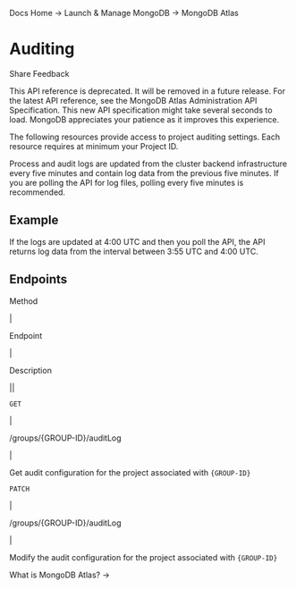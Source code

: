 Docs Home → Launch & Manage MongoDB → MongoDB Atlas

# Auditing

Share Feedback

This API reference is deprecated. It will be removed in a future release. For
the latest API reference, see the MongoDB Atlas Administration API
Specification. This new API specification might take several seconds to load.
MongoDB appreciates your patience as it improves this experience.

The following resources provide access to project auditing settings. Each
resource requires at minimum your Project ID.

Process and audit logs are updated from the cluster backend infrastructure
every five minutes and contain log data from the previous five minutes. If you
are polling the API for log files, polling every five minutes is recommended.

## Example

If the logs are updated at 4:00 UTC and then you poll the API, the API returns
log data from the interval between 3:55 UTC and 4:00 UTC.

## Endpoints

Method

|

Endpoint

|

Description  
  
||  
  
`GET`

|

/groups/{GROUP-ID}/auditLog

|

Get audit configuration for the project associated with `{GROUP-ID}`  
  
`PATCH`

|

/groups/{GROUP-ID}/auditLog

|

Modify the audit configuration for the project associated with `{GROUP-ID}`  
  
What is MongoDB Atlas? →

